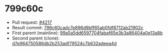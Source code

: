 # 799c60c
- Pull request: [#4217](https://github.com/MarlinFirmware/Marlin/pull/4217)
- Result commit: [799c60cadc7e896d9bff65ab0fdf8712ab21902c](https://github.com/MarlinFirmware/Marlin/commit/799c60cadc7e896d9bff65ab0fdf8712ab21902c)
- First parent (mainline): [99a5a5dd6597704fabaf65e3b3a86404a0e13a8b](https://github.com/MarlinFirmware/Marlin/commit/99a5a5dd6597704fabaf65e3b3a86404a0e13a8b)
- Second parent (clone): [d7e964750586db2b253adf79524c7b632adeea4d](https://github.com/MarlinFirmware/Marlin/commit/d7e964750586db2b253adf79524c7b632adeea4d)
